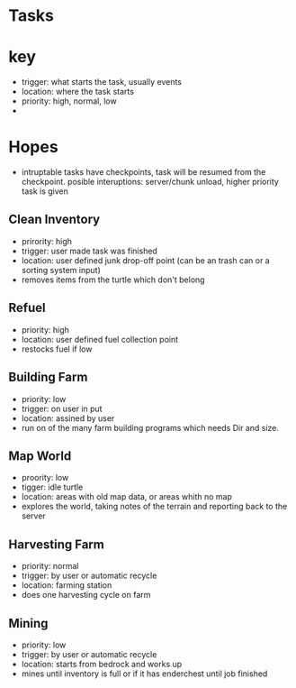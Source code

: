 # Tasks

# key
* trigger: what starts the task, usually events
* location: where the task starts
* priority: high, normal, low
* 

# Hopes
* intruptable tasks have checkpoints, task will be resumed from the checkpoint. posible interuptions: server/chunk unload, higher priority task is given

## Clean Inventory
* prirority: high
* trigger: user made task was finished
* location: user defined junk drop-off point (can be an trash can or a sorting system input)
* removes items from the turtle which don't belong

## Refuel
* priority: high
* location: user defined fuel collection point
* restocks fuel if low
 
## Building Farm
* priority: low
* trigger: on user in put
* location: assined by user 
* run on of the many farm building programs which needs Dir and size.

## Map World
* proority: low
* tigger: idle turtle
* location: areas with old map data, or areas whith no map
* explores the world, taking notes of the terrain and reporting back to the server

## Harvesting Farm
* priority: normal
* trigger: by user or automatic recycle
* location: farming station
* does one harvesting cycle on farm

## Mining 
* priority: low
* trigger: by user or automatic recycle
* location: starts from bedrock and works up
* mines until inventory is full or if it has enderchest until job finished
